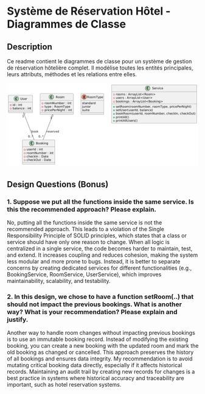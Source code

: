 # Système de Réservation Hôtel - Diagrammes de Classe

## Description

Ce readme contient le diagrammes de classe pour un système de gestion de réservation hôtelière complet. Il modélise toutes les entités principales, leurs attributs, méthodes et les relations entre elles.


![img.png](src%2Fmain%2Fresources%2Fimg.png)
## Design Questions (Bonus)

### 1. **Suppose we put all the functions inside the same service. Is this the recommended approach? Please explain.**

No, putting all the functions inside the same service is not the recommended approach. This leads to a violation of the Single Responsibility Principle of SOLID principles, which states that a class or service should have only one reason to change. When all logic is centralized in a single service, the code becomes harder to maintain, test, and extend. It increases coupling and reduces cohesion, making the system less modular and more prone to bugs. Instead, it is better to separate concerns by creating dedicated services for different functionalities (e.g., BookingService, RoomService, UserService), which improves maintainability, scalability, and testability.




### 2. **In this design, we chose to have a function setRoom(..) that should not impact the previous bookings. What is another way? What is your recommendation? Please explain and justify.**

Another way to handle room changes without impacting previous bookings is to use an immutable booking record. Instead of modifying the existing booking, you can create a new booking with the updated room and mark the old booking as changed or cancelled. This approach preserves the history of all bookings and ensures data integrity. My recommendation is to avoid mutating critical booking data directly, especially if it affects historical records. Maintaining an audit trail by creating new records for changes is a best practice in systems where historical accuracy and traceability are important, such as hotel reservation systems.    

